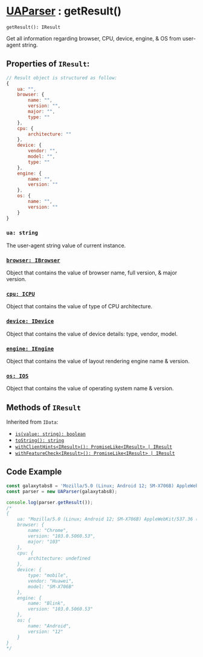 # [UAParser](/api/main/overview) : getResult()

`getResult(): IResult`

Get all information regarding browser, CPU, device, engine, & OS from user-agent string.

## Properties of `IResult`:

```js
// Result object is structured as follow:
{ 
    ua: "", 
    browser: { 
        name: "", 
        version: "",
        major: "",
        type: ""
    }, 
    cpu: {
        architecture: ""
    }, 
    device: {
        vendor: "",
        model: "",
        type: ""
    }, 
    engine: {
        name: "",
        version: ""
    }, 
    os: {
        name: "",
        version: ""
    }
}
```

### `ua: string`

The user-agent string value of current instance.

### [`browser: IBrowser`](/api/main/get-browser)

Object that contains the value of browser name, full version, & major version.

### [`cpu: ICPU`](/api/main/get-cpu)

Object that contains the value of type of CPU architecture.

### [`device: IDevice`](/api/main/get-device)

Object that contains the value of device details: type, vendor, model.

### [`engine: IEngine`](/api/main/get-engine)

Object that contains the value of layout rendering engine name & version.

### [`os: IOS`](/api/main/get-os)

Object that contains the value of operating system name & version.

## Methods of `IResult`

Inherited from `IData`:

- [`is(value: string): boolean`](/api/main/idata/is)
- [`toString(): string`](/api/main/idata/to-string)
- [`withClientHints<IResult>(): PromiseLike<IResult> | IResult`](/api/main/idata/with-client-hints)
- [`withFeatureCheck<IResult>(): PromiseLike<IResult> | IResult`](/api/main/idata/with-feature-check)

## Code Example

```js
const galaxytabs8 = 'Mozilla/5.0 (Linux; Android 12; SM-X706B) AppleWebKit/537.36 (KHTML, like Gecko) Chrome/103.0.5060.53 Safari/537.36'
const parser = new UAParser(galaxytabs8);

console.log(parser.getResult());
/*
{ 
    ua: "Mozilla/5.0 (Linux; Android 12; SM-X706B) AppleWebKit/537.36 (KHTML, like Gecko) Chrome/103.0.5060.53 Safari/537.36", 
    browser: { 
        name: "Chrome", 
        version: "103.0.5060.53",
        major: "103"
    }, 
    cpu: {
        architecture: undefined
    }, 
    device: {
        type: "mobile",
        vendor: "Huawei",
        model: "SM-X706B"
    },
    engine: {
        name: "Blink",
        version: "103.0.5060.53"
    }, 
    os: {
        name: "Android",
        version: "12"
    }
}
*/
```
